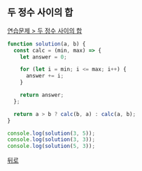 ## 두 정수 사이의 합

[연습문제 > 두 정수 사이의 합](https://programmers.co.kr/learn/courses/30/lessons/12912)

```js
function solution(a, b) {
  const calc = (min, max) => {
    let answer = 0;

    for (let i = min; i <= max; i++) {
      answer += i;
    }

    return answer;
  };

  return a > b ? calc(b, a) : calc(a, b);
}

console.log(solution(3, 5));
console.log(solution(3, 3));
console.log(solution(5, 3));
```

[뒤로](https://github.com/SeongYongLee/TIL/tree/main/Algorithm/Programmers)
